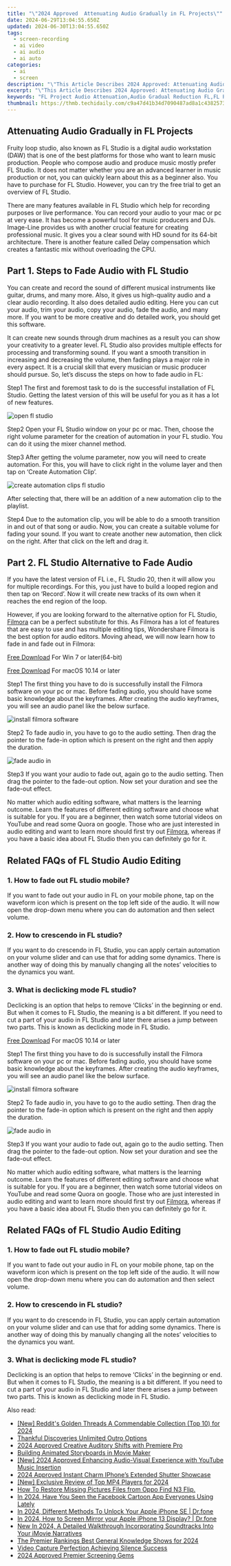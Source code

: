 ```yaml
---
title: "\"2024 Approved  Attenuating Audio Gradually in FL Projects\""
date: 2024-06-29T13:04:55.650Z
updated: 2024-06-30T13:04:55.650Z
tags: 
  - screen-recording
  - ai video
  - ai audio
  - ai auto
categories: 
  - ai
  - screen
description: "\"This Article Describes 2024 Approved: Attenuating Audio Gradually in FL Projects\""
excerpt: "\"This Article Describes 2024 Approved: Attenuating Audio Gradually in FL Projects\""
keywords: "FL Project Audio Attenuation,Audio Gradual Reduction FL,FL Project Sound Fading,Progressive Audio FL,Gradual Audio Dimming in FL,Soft Audio Cut FL Projects,Slow Audio Level Decrease FL"
thumbnail: https://thmb.techidaily.com/c9a47d41b34d7090487ad8a1c43825738349119fb1ee83a9d9a5c2d8f590e22f.jpg
---
```


## Attenuating Audio Gradually in FL Projects

Fruity loop studio, also known as FL Studio is a digital audio workstation (DAW) that is one of the best platforms for those who want to learn music production. People who compose audio and produce music mostly prefer FL Studio. It does not matter whether you are an advanced learner in music production or not, you can quickly learn about this as a beginner also. You have to purchase for FL Studio. However, you can try the free trial to get an overview of FL Studio.

There are many features available in FL Studio which help for recording purposes or live performance. You can record your audio to your mac or pc at very ease. It has become a powerful tool for music producers and DJs. Image-Line provides us with another crucial feature for creating professional music. It gives you a clear sound with HD sound for its 64-bit architecture. There is another feature called Delay compensation which creates a fantastic mix without overloading the CPU.

## Part 1\. Steps to Fade Audio with FL Studio

You can create and record the sound of different musical instruments like guitar, drums, and many more. Also, it gives us high-quality audio and a clear audio recording. It also does detailed audio editing. Here you can cut your audio, trim your audio, copy your audio, fade the audio, and many more. If you want to be more creative and do detailed work, you should get this software.

It can create new sounds through drum machines as a result you can show your creativity to a greater level. FL Studio also provides multiple effects for processing and transforming sound. If you want a smooth transition in increasing and decreasing the volume, then fading plays a major role in every aspect. It is a crucial skill that every musician or music producer should pursue. So, let’s discuss the steps on how to fade audio in FL:

Step1 The first and foremost task to do is the successful installation of FL Studio. Getting the latest version of this will be useful for you as it has a lot of new features.

![open fl studio](https://images.wondershare.com/filmora/article-images/2022/07/open-fl-studio.jpg)

Step2 Open your FL Studio window on your pc or mac. Then, choose the right volume parameter for the creation of automation in your FL studio. You can do it using the mixer channel method.

Step3 After getting the volume parameter, now you will need to create automation. For this, you will have to click right in the volume layer and then tap on ‘Create Automation Clip’.

![create automation clips fl studio](https://images.wondershare.com/filmora/article-images/2022/07/create-automation-clips-fl-studio.jpg)

After selecting that, there will be an addition of a new automation clip to the playlist.

Step4 Due to the automation clip, you will be able to do a smooth transition in and out of that song or audio. Now, you can create a suitable volume for fading your sound. If you want to create another new automation, then click on the right. After that click on the left and drag it.

## Part 2\. FL Studio Alternative to Fade Audio

If you have the latest version of FL i.e., FL Studio 20, then it will allow you for multiple recordings. For this, you just have to build a looped region and then tap on ‘Record’. Now it will create new tracks of its own when it reaches the end region of the loop.

However, if you are looking forward to the alternative option for FL Studio, [Filmora](https://tools.techidaily.com/wondershare/filmora/download/) can be a perfect substitute for this. As Filmora has a lot of features that are easy to use and has multiple editing tips, Wondershare Filmora is the best option for audio editors. Moving ahead, we will now learn how to fade in and fade out in Filmora:

[Free Download](https://tools.techidaily.com/wondershare/filmora/download/) For Win 7 or later(64-bit)

[Free Download](https://tools.techidaily.com/wondershare/filmora/download/) For macOS 10.14 or later

Step1 The first thing you have to do is successfully install the Filmora software on your pc or mac. Before fading audio, you should have some basic knowledge about the keyframes. After creating the audio keyframes, you will see an audio panel like the below surface.

![install filmora software](https://images.wondershare.com/filmora/guide/adjust-video-1.png)

Step2 To fade audio in, you have to go to the audio setting. Then drag the pointer to the fade-in option which is present on the right and then apply the duration.

![fade audio in](https://images.wondershare.com/filmora/guide/add-audio-fade-in-fade-out.jpg)

Step3 If you want your audio to fade out, again go to the audio setting. Then drag the pointer to the fade-out option. Now set your duration and see the fade-out effect.

No matter which audio editing software, what matters is the learning outcome. Learn the features of different editing software and choose what is suitable for you. If you are a beginner, then watch some tutorial videos on YouTube and read some Quora on google. Those who are just interested in audio editing and want to learn more should first try out [Filmora](https://tools.techidaily.com/wondershare/filmora/download/), whereas if you have a basic idea about FL Studio then you can definitely go for it.

## Related FAQs of FL Studio Audio Editing

### 1\. How to fade out FL studio mobile?

If you want to fade out your audio in FL on your mobile phone, tap on the waveform icon which is present on the top left side of the audio. It will now open the drop-down menu where you can do automation and then select volume.

### 2\. How to crescendo in FL studio?

If you want to do crescendo in FL Studio, you can apply certain automation on your volume slider and can use that for adding some dynamics. There is another way of doing this by manually changing all the notes’ velocities to the dynamics you want.

### 3\. What is declicking mode FL studio?

Declicking is an option that helps to remove ‘Clicks’ in the beginning or end. But when it comes to FL Studio, the meaning is a bit different. If you need to cut a part of your audio in FL Studio and later there arises a jump between two parts. This is known as declicking mode in FL Studio.

[Free Download](https://tools.techidaily.com/wondershare/filmora/download/) For macOS 10.14 or later

Step1 The first thing you have to do is successfully install the Filmora software on your pc or mac. Before fading audio, you should have some basic knowledge about the keyframes. After creating the audio keyframes, you will see an audio panel like the below surface.

![install filmora software](https://images.wondershare.com/filmora/guide/adjust-video-1.png)

Step2 To fade audio in, you have to go to the audio setting. Then drag the pointer to the fade-in option which is present on the right and then apply the duration.

![fade audio in](https://images.wondershare.com/filmora/guide/add-audio-fade-in-fade-out.jpg)

Step3 If you want your audio to fade out, again go to the audio setting. Then drag the pointer to the fade-out option. Now set your duration and see the fade-out effect.

No matter which audio editing software, what matters is the learning outcome. Learn the features of different editing software and choose what is suitable for you. If you are a beginner, then watch some tutorial videos on YouTube and read some Quora on google. Those who are just interested in audio editing and want to learn more should first try out [Filmora](https://tools.techidaily.com/wondershare/filmora/download/), whereas if you have a basic idea about FL Studio then you can definitely go for it.

## Related FAQs of FL Studio Audio Editing

### 1\. How to fade out FL studio mobile?

If you want to fade out your audio in FL on your mobile phone, tap on the waveform icon which is present on the top left side of the audio. It will now open the drop-down menu where you can do automation and then select volume.

### 2\. How to crescendo in FL studio?

If you want to do crescendo in FL Studio, you can apply certain automation on your volume slider and can use that for adding some dynamics. There is another way of doing this by manually changing all the notes’ velocities to the dynamics you want.

### 3\. What is declicking mode FL studio?

Declicking is an option that helps to remove ‘Clicks’ in the beginning or end. But when it comes to FL Studio, the meaning is a bit different. If you need to cut a part of your audio in FL Studio and later there arises a jump between two parts. This is known as declicking mode in FL Studio.

<ins class="adsbygoogle"
     style="display:block"
     data-ad-format="autorelaxed"
     data-ad-client="ca-pub-7571918770474297"
     data-ad-slot="1223367746"></ins>

<ins class="adsbygoogle"
     style="display:block"
     data-ad-format="autorelaxed"
     data-ad-client="ca-pub-7571918770474297"
     data-ad-slot="1223367746"></ins>



<ins class="adsbygoogle"
     style="display:block"
     data-ad-client="ca-pub-7571918770474297"
     data-ad-slot="8358498916"
     data-ad-format="auto"
     data-full-width-responsive="true"></ins>


<span class="atpl-alsoreadstyle">Also read:</span>
<div><ul>
<li><a href="https://fox-info.techidaily.com/new-reddits-golden-threads-a-commendable-collection-top-10-for-2024/"><u>[New] Reddit's Golden Threads  A Commendable Collection (Top 10) for 2024</u></a></li>
<li><a href="https://fox-info.techidaily.com/thankful-discoveries-unlimited-outro-options/"><u>Thankful Discoveries  Unlimited Outro Options</u></a></li>
<li><a href="https://fox-info.techidaily.com/2024-approved-creative-auditory-shifts-with-premiere-pro/"><u>2024 Approved  Creative Auditory Shifts with Premiere Pro</u></a></li>
<li><a href="https://fox-info.techidaily.com/building-animated-storyboards-in-movie-maker/"><u>Building Animated Storyboards in Movie Maker</u></a></li>
<li><a href="https://fox-info.techidaily.com/new-2024-approved-enhancing-audio-visual-experience-with-youtube-music-insertion/"><u>[New] 2024 Approved  Enhancing Audio-Visual Experience with YouTube Music Insertion</u></a></li>
<li><a href="https://fox-info.techidaily.com/2024-approved-instant-charm-iphones-extended-shutter-showcase/"><u>2024 Approved  Instant Charm  IPhone’s Extended Shutter Showcase</u></a></li>
<li><a href="https://fox-info.techidaily.com/new-exclusive-review-of-top-mp4-players-for-2024/"><u>[New] Exclusive Review of Top MP4 Players for 2024</u></a></li>
<li><a href="https://blog-min.techidaily.com/how-to-restore-missing-pictures-files-from-oppo-find-n3-flip-by-fonelab-android-recover-pictures/"><u>How To  Restore Missing Pictures Files from Oppo Find N3 Flip.</u></a></li>
<li><a href="https://animation-videos.techidaily.com/in-2024-have-you-seen-the-facebook-cartoon-app-everyones-using-lately/"><u>In 2024, Have You Seen the Facebook Cartoon App Everyones Using Lately</u></a></li>
<li><a href="https://iphone-unlock.techidaily.com/in-2024-different-methods-to-unlock-your-apple-iphone-se-drfone-by-drfone-ios/"><u>In 2024, Different Methods To Unlock Your Apple iPhone SE | Dr.fone</u></a></li>
<li><a href="https://screen-mirror.techidaily.com/in-2024-how-to-screen-mirror-your-apple-iphone-13-display-drfone-by-drfone-ios/"><u>In 2024, How to Screen Mirror your Apple iPhone 13 Display? | Dr.fone</u></a></li>
<li><a href="https://sound-optimizing.techidaily.com/new-in-2024-a-detailed-walkthrough-incorporating-soundtracks-into-your-imovie-narratives/"><u>New In 2024, A Detailed Walkthrough Incorporating Soundtracks Into Your iMovie Narratives</u></a></li>
<li><a href="https://some-tips.techidaily.com/the-premier-rankings-best-general-knowledge-shows-for-2024/"><u>The Premier Rankings  Best General Knowledge Shows for 2024</u></a></li>
<li><a href="https://screen-activity-recording.techidaily.com/video-capture-perfection-achieving-silence-success/"><u>Video Capture Perfection  Achieving Silence Success</u></a></li>
<li><a href="https://extra-skills.techidaily.com/2024-approved-premier-screening-gems/"><u>2024 Approved  Premier Screening Gems</u></a></li>
</ul></div>
